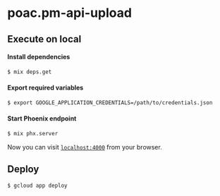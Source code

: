 # poac.pm-api-upload
## Execute on local

#### Install dependencies
```bash
$ mix deps.get
```

#### Export required variables
```bash
$ export GOOGLE_APPLICATION_CREDENTIALS=/path/to/credentials.json
```

#### Start Phoenix endpoint
```bash
$ mix phx.server
```

Now you can visit [`localhost:4000`](http://localhost:4000) from your browser.


## Deploy
```bash
$ gcloud app deploy
```
